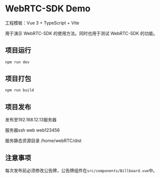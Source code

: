 # WebRTC-SDK Demo

工程模板：Vue 3 + TypeScript + Vite  

用于演示 WebRTC-SDK 的使用方法。同时也用于测试 WebRTC-SDK 的功能。
## 项目运行
```bash
npm run dev
```
## 项目打包
```bash
npm run build
```
## 项目发布
发布至192.168.12.13服务器  

服务器ssh web web123456

服务静态资源目录 /home/webRTC/dist

## 注意事项
每次发布前必须修改公告牌，公告牌组件在`src/components/Billboard.vue`中。